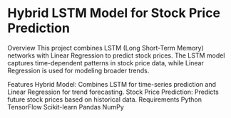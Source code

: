 

<h1>Hybrid LSTM Model for Stock Price Prediction</h1>
Overview
This project combines LSTM (Long Short-Term Memory) networks with Linear Regression to predict stock prices. The LSTM model captures time-dependent patterns in stock price data, while Linear Regression is used for modeling broader trends.

Features
Hybrid Model: Combines LSTM for time-series prediction and Linear Regression for trend forecasting.
Stock Price Prediction: Predicts future stock prices based on historical data.
Requirements
Python
TensorFlow
Scikit-learn
Pandas
NumPy
